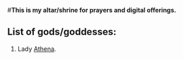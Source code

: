 #**This is my altar/shrine for prayers and digital offerings.**

## List of gods/goddesses:
1. Lady [Athena](https://analtartothegods.github.io/Athena).
